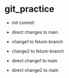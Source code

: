 # git_practice

- init commit

- direct changes to main


- change1 to feture-branch

- change2 to feture-branch

- direct change1 to main

- direct change2 to main
